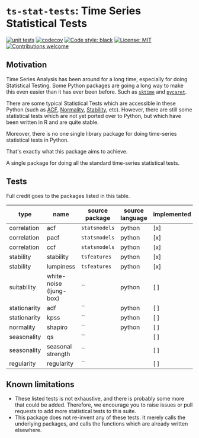 # `ts-stat-tests`: Time Series Statistical Tests

<!-- [![pypi](https://img.shields.io/pypi/v/ts-eval)](https://pypi.org/project/ts-eval/) -->
<!-- [![python3](https://img.shields.io/pypi/pyversions/ts-eval)](https://www.python.org/downloads/release/python-3105/) -->
[![unit tests](https://github.com/chrimaho/ts-stat-tests/actions/workflows/codecov.yml/badge.svg)](https://github.com/chrimaho/ts-stat-tests/actions/workflows/codecov.yml)
[![codecov](https://codecov.io/gh/chrimaho/ts-stat-tests/branch/main/graph/badge.svg?token=O8ED0E3PGB)](https://codecov.io/gh/chrimaho/ts-stat-tests)
[![Code style: black](https://img.shields.io/badge/code%20style-black-000000.svg)](https://github.com/psf/black)
[![License: MIT](https://img.shields.io/pypi/l/ts-eval)](https://github.com/vshulyak/ts-eval/blob/master/LICENSE)
[![Contributions welcome](https://img.shields.io/badge/contributions-welcome-brightgreen.svg?style=flat)](https://github.com/chrimaho/ts-stat-tests/issues)


## Motivation

Time Series Analysis has been around for a long time, especially for doing Statistical Testing. Some Python packages are going a long way to make this even easier than it has ever been before. Such as [`sktime`](#) and [`pycaret`](#).

There are some typical Statistical Tests which are accessible in these Python (such as [ACF](#), [Normality](#), [Stability](#), etc). However, there are still some statistical tests which are not yet ported over to Python, but which have been written in R and are quite stable.

Moreover, there is no one single library package for doing time-series statistical tests in Python.

That's exactly what this package aims to achieve.

A single package for doing all the standard time-series statistical tests.


## Tests

Full credit goes to the packages listed in this table.

type | name | source package | source language | implemented
---|---|---|---|---
correlation | acf | `statsmodels` | python | [x]
correlation | pacf | `statsmodels` | python | [x]
correlation | ccf | `statsmodels` | python | [x]
stability | stability | `tsfeatures` | python | [x]
stability | lumpiness | `tsfeatures` | python | [x]
suitability | white-noise (ljung-box) | `` | python | [ ]
stationarity | adf | `` | python | [ ]
stationarity | kpss | `` | python | [ ]
normality | shapiro | `` | python | [ ]
seasonality | qs | `` |  | [ ]
seasonality | seasonal strength | `` |  | [ ]
regularity | regularity | `` |  | [ ]


## Known limitations

- These listed tests is not exhaustive, and there is probably some more that could be added. Therefore, we encourage you to raise issues or pull requests to add more statistical tests to this suite.
- This package does not re-invent any of these tests. It merely calls the underlying packages, and calls the functions which are already written elsewhere.
